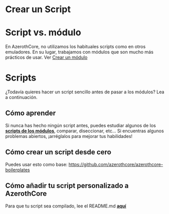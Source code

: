 # Crear un Script

# Script vs. módulo

En AzerothCore, no utilizamos los habituales scripts como en otros emuladores. En su lugar, trabajamos con módulos que son mucho más prácticos de usar. Ver [Crear un módulo](create-a-module)

# Scripts

¿Todavía quieres hacer un script sencillo antes de pasar a los módulos? Lea a continuación.

## Cómo aprender

Si nunca has hecho ningún script antes, puedes estudiar algunos de los **[scripts de los módulos](https://www.azerothcore.org/catalogue/)**, comparar, diseccionar, etc... Si encuentras algunos problemas abiertos, ¡arréglalos para mejorar tus habilidades!

## Cómo crear un script desde cero

Puedes usar esto como base: https://github.com/azerothcore/azerothcore-boilerplates

## Cómo añadir tu script personalizado a AzerothCore

Para que tu script sea compilado, lee el README.md **[aquí](https://github.com/azerothcore/azerothcore-wotlk/blob/master/src/server/scripts/Custom/README.md)**
